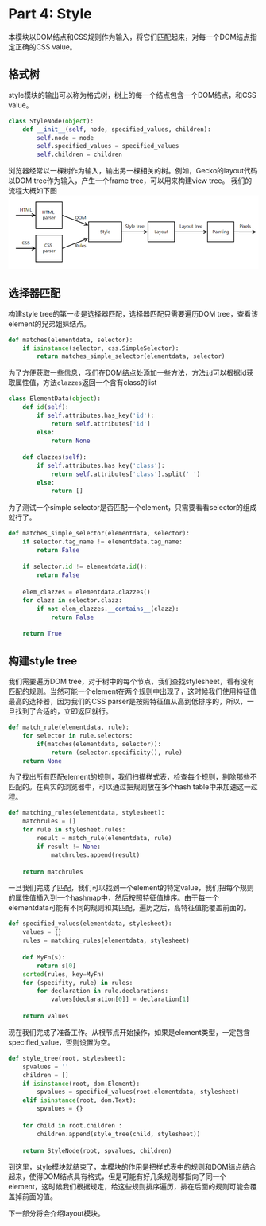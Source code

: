 Part 4: Style
====
本模块以DOM结点和CSS规则作为输入，将它们匹配起来，对每一个DOM结点指定正确的CSS value。

格式树
----
style模块的输出可以称为格式树，树上的每一个结点包含一个DOM结点，和CSS value。
```python
class StyleNode(object):
    def __init__(self, node, specified_values, children):
        self.node = node
        self.specified_values = specified_values
        self.children = children
```
浏览器经常以一棵树作为输入，输出另一棵相关的树。例如，Gecko的layout代码以DOM tree作为输入，产生一个frame tree，可以用来构建view tree。
我们的流程大概如下图![](./pipeline.png)

选择器匹配
-----
构建style tree的第一步是选择器匹配，选择器匹配只需要遍历DOM tree，查看该element的兄弟姐妹结点。
```python
def matches(elementdata, selector):
    if isinstance(selector, css.SimpleSelector):
        return matches_simple_selector(elementdata, selector)
```
为了方便获取一些信息，我们在DOM结点处添加一些方法，方法`id`可以根据id获取属性值，方法`clazzes`返回一个含有class的list
```python
class ElementData(object):
    def id(self):
        if self.attributes.has_key('id'):
            return self.attributes['id']
        else:
            return None

    def clazzes(self):
        if self.attributes.has_key('class'):
            return self.attributes['class'].split(' ')
        else:
            return []
```
为了测试一个simple selector是否匹配一个element，只需要看看selector的组成就行了。
```python
def matches_simple_selector(elementdata, selector):
    if selector.tag_name != elementdata.tag_name:
        return False

    if selector.id != elementdata.id():
        return False

    elem_clazzes = elementdata.clazzes()
    for clazz in selector.clazz:
        if not elem_clazzes.__contains__(clazz):
            return False

    return True
```

构建style tree
---
我们需要遍历DOM tree，对于树中的每个节点，我们查找stylesheet，看有没有匹配的规则。当然可能一个element在两个规则中出现了，这时候我们使用特征值最高的选择器，因为我们的CSS parser是按照特征值从高到低排序的，所以，一旦找到了合适的，立即返回就行。
```python
def match_rule(elementdata, rule):
    for selector in rule.selectors:
        if(matches(elementdata, selector)):
            return (selector.specificity(), rule)
    return None
```
为了找出所有匹配element的规则，我们扫描样式表，检查每个规则，剔除那些不匹配的。在真实的浏览器中，可以通过把规则放在多个hash table中来加速这一过程。
```python
def matching_rules(elementdata, stylesheet):
    matchrules = []
    for rule in stylesheet.rules:
        result = match_rule(elementdata, rule)
        if result != None:
            matchrules.append(result)

    return matchrules

```
一旦我们完成了匹配，我们可以找到一个element的特定value，我们把每个规则的属性值插入到一个hashmap中，然后按照特征值排序。由于每一个elementdata可能有不同的规则和其匹配，遍历之后，高特征值能覆盖前面的。
```python
def specified_values(elementdata, stylesheet):
    values = {}
    rules = matching_rules(elementdata, stylesheet)

    def MyFn(s):
        return s[0]
    sorted(rules, key=MyFn)
    for (specifity, rule) in rules:
        for declaration in rule.declarations:
            values[declaration[0]] = declaration[1]

    return values

```
现在我们完成了准备工作。从根节点开始操作，如果是element类型，一定包含specified_value，否则设置为空。
```python
def style_tree(root, stylesheet):
    spvalues = ''
    children = []
    if isinstance(root, dom.Element):
        spvalues = specified_values(root.elementdata, stylesheet)
    elif isinstance(root, dom.Text):
        spvalues = {}

    for child in root.children :
        children.append(style_tree(child, stylesheet))

    return StyleNode(root, spvalues, children)

```
到这里，style模块就结束了，本模块的作用是把样式表中的规则和DOM结点结合起来，使得DOM结点具有格式，但是可能有好几条规则都指向了同一个element，这时候我们根据规定，给这些规则排序遍历，排在后面的规则可能会覆盖掉前面的值。

下一部分将会介绍layout模块。

